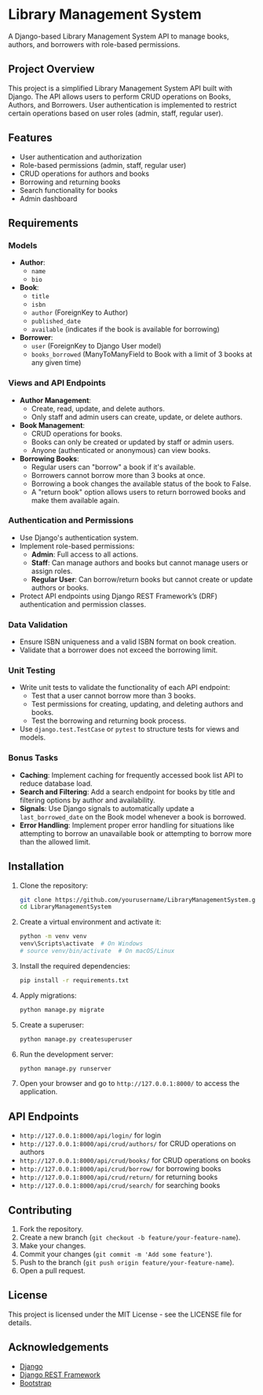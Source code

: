 # Library Management System

A Django-based Library Management System API to manage books, authors, and borrowers with role-based permissions.

## Project Overview

This project is a simplified Library Management System API built with Django. The API allows users to perform CRUD operations on Books, Authors, and Borrowers. User authentication is implemented to restrict certain operations based on user roles (admin, staff, regular user).

## Features

- User authentication and authorization
- Role-based permissions (admin, staff, regular user)
- CRUD operations for authors and books
- Borrowing and returning books
- Search functionality for books
- Admin dashboard

## Requirements

### Models

- **Author**:
  - `name`
  - `bio`
- **Book**:
  - `title`
  - `isbn`
  - `author` (ForeignKey to Author)
  - `published_date`
  - `available` (indicates if the book is available for borrowing)
- **Borrower**:
  - `user` (ForeignKey to Django User model)
  - `books_borrowed` (ManyToManyField to Book with a limit of 3 books at any given time)

### Views and API Endpoints

- **Author Management**:
  - Create, read, update, and delete authors.
  - Only staff and admin users can create, update, or delete authors.
- **Book Management**:
  - CRUD operations for books.
  - Books can only be created or updated by staff or admin users.
  - Anyone (authenticated or anonymous) can view books.
- **Borrowing Books**:
  - Regular users can "borrow" a book if it's available.
  - Borrowers cannot borrow more than 3 books at once.
  - Borrowing a book changes the available status of the book to False.
  - A "return book" option allows users to return borrowed books and make them available again.

### Authentication and Permissions

- Use Django's authentication system.
- Implement role-based permissions:
  - **Admin**: Full access to all actions.
  - **Staff**: Can manage authors and books but cannot manage users or assign roles.
  - **Regular User**: Can borrow/return books but cannot create or update authors or books.
- Protect API endpoints using Django REST Framework’s (DRF) authentication and permission classes.

### Data Validation

- Ensure ISBN uniqueness and a valid ISBN format on book creation.
- Validate that a borrower does not exceed the borrowing limit.

### Unit Testing

- Write unit tests to validate the functionality of each API endpoint:
  - Test that a user cannot borrow more than 3 books.
  - Test permissions for creating, updating, and deleting authors and books.
  - Test the borrowing and returning book process.
- Use `django.test.TestCase` or `pytest` to structure tests for views and models.

### Bonus Tasks

- **Caching**: Implement caching for frequently accessed book list API to reduce database load.
- **Search and Filtering**: Add a search endpoint for books by title and filtering options by author and availability.
- **Signals**: Use Django signals to automatically update a `last_borrowed_date` on the Book model whenever a book is borrowed.
- **Error Handling**: Implement proper error handling for situations like attempting to borrow an unavailable book or attempting to borrow more than the allowed limit.

## Installation

1. Clone the repository:

    ```bash
    git clone https://github.com/yourusername/LibraryManagementSystem.git
    cd LibraryManagementSystem
    ```

2. Create a virtual environment and activate it:

    ```bash
    python -m venv venv
    venv\Scripts\activate  # On Windows
    # source venv/bin/activate  # On macOS/Linux
    ```

3. Install the required dependencies:

    ```bash
    pip install -r requirements.txt
    ```

4. Apply migrations:

    ```bash
    python manage.py migrate
    ```

5. Create a superuser:

    ```bash
    python manage.py createsuperuser
    ```

6. Run the development server:

    ```bash
    python manage.py runserver
    ```

7. Open your browser and go to `http://127.0.0.1:8000/` to access the application.

## API Endpoints

- `http://127.0.0.1:8000/api/login/` for login
- `http://127.0.0.1:8000/api/crud/authors/` for CRUD operations on authors
- `http://127.0.0.1:8000/api/crud/books/` for CRUD operations on books
- `http://127.0.0.1:8000/api/crud/borrow/` for borrowing books
- `http://127.0.0.1:8000/api/crud/return/` for returning books
- `http://127.0.0.1:8000/api/crud/search/` for searching books

## Contributing

1. Fork the repository.
2. Create a new branch (`git checkout -b feature/your-feature-name`).
3. Make your changes.
4. Commit your changes (`git commit -m 'Add some feature'`).
5. Push to the branch (`git push origin feature/your-feature-name`).
6. Open a pull request.

## License

This project is licensed under the MIT License - see the LICENSE file for details.

## Acknowledgements

- [Django](https://www.djangoproject.com/)
- [Django REST Framework](https://www.django-rest-framework.org/)
- [Bootstrap](https://getbootstrap.com/)